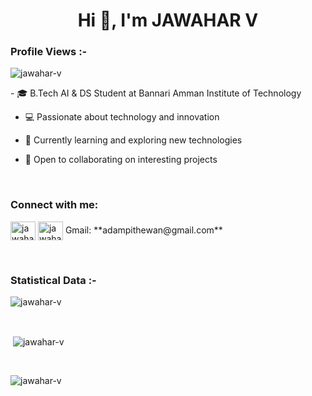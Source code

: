 <h1 align="center">Hi 👋, I'm JAWAHAR V</h1>

<p align="right"> <h3>Profile Views :-</h3> <img src="https://komarev.com/ghpvc/?username=jawahar63&label=Profile%20views&color=0e75b6&style=flat"
    alt="jawahar-v" /> 
  </p>
- 🎓 B.Tech AI & DS Student at Bannari Amman Institute of Technology

- 💻 Passionate about technology and innovation

- 🌱 Currently learning and exploring new technologies

- 🚀 Open to collaborating on interesting projects

<br>

<h3 align="left">Connect with me:</h3>
<p align="left">
  <a href="https://www.linkedin.com/in/jawahar-varatharajan/" target="blank"><img align="center"
      src="https://raw.githubusercontent.com/rahuldkjain/github-profile-readme-generator/master/src/images/icons/Social/linked-in-alt.svg"
      alt="jawahar-varatharajan/" height="30" width="40" /></a>
  <a href="https://instagram.com/jawahar___v_" target="blank"><img align="center"
      src="https://raw.githubusercontent.com/rahuldkjain/github-profile-readme-generator/master/src/images/icons/Social/instagram.svg"
      alt="jawahar___v_" height="30" width="40" /></a>
    Gmail: **adampithewan@gmail.com**
</p>

<br>


<h3>Statistical Data :-</h3>
<p><img align="center"
    src="https://github-readme-stats.vercel.app/api/top-langs?username=jawahar63&show_icons=true&locale=en&bg_color=0d1117&text_color=ffffff&layout=compact"
    alt="jawahar-v" 
    bg_color=#808080/></p>

<br>
<p>&nbsp;<img align="center" src="https://github-readme-stats.vercel.app/api?username=jawahar63&show_icons=true&locale=en&bg_color=0d1117&text_color=ffffff&repo=convoychat"
    alt="jawahar-v" /></p>

<br>

<p><img align="center" src="https://github-readme-streak-stats.herokuapp.com/?user=jawahar63&theme=dark&background=0d1117&date_format=M%20j%5B%2C%20Y%5D" alt="jawahar-v" /></p>
